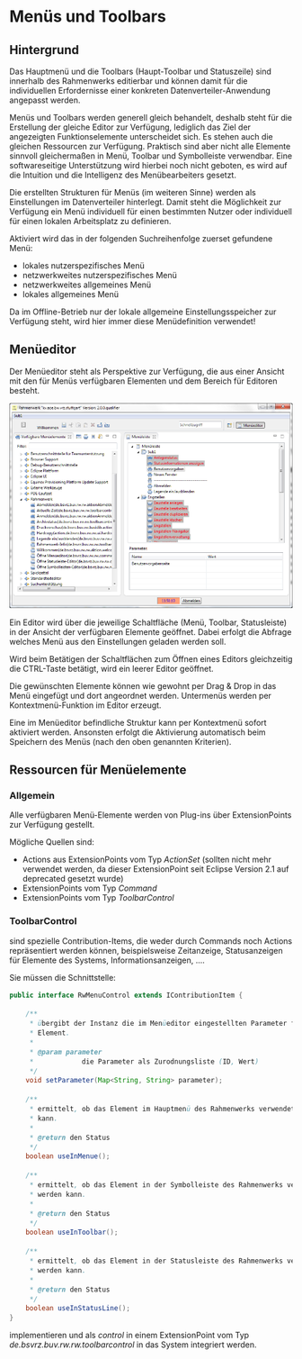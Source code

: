 Menüs und Toolbars
==================

## Hintergrund

Das Hauptmenü und die Toolbars (Haupt-Toolbar und Statuszeile) sind innerhalb des 
Rahmenwerks editierbar und können damit für die individuellen Erfordernisse einer
konkreten Datenverteiler-Anwendung angepasst werden.

Menüs und Toolbars werden generell gleich behandelt, deshalb steht für die Erstellung
der gleiche Editor zur Verfügung, lediglich das Ziel der angezeigten Funktionselemente
unterscheidet sich. Es stehen auch die gleichen Ressourcen zur Verfügung. Praktisch
sind aber nicht alle Elemente sinnvoll gleichermaßen in Menü, Toolbar und Symbolleiste
verwendbar. Eine softwareseitige Unterstützung wird hierbei noch nicht geboten, es wird
auf die Intuition und die Intelligenz des Menübearbeiters gesetzt.

Die erstellten Strukturen für Menüs (im weiteren Sinne) werden als Einstellungen
im Datenverteiler hinterlegt. Damit steht die Möglichkeit zur Verfügung ein Menü
individuell für einen bestimmten Nutzer oder individuell für einen lokalen Arbeitsplatz
zu definieren.

Aktiviert wird das in der folgenden Suchreihenfolge zuerset gefundene Menü:

- lokales nutzerspezifisches Menü
- netzwerkweites nutzerspezifisches Menü
- netzwerkweites allgemeines Menü
- lokales allgemeines Menü

Da im Offline-Betrieb nur der lokale allgemeine Einstellungsspeicher zur Verfügung steht, 
wird hier immer diese Menüdefinition verwendet! 

## Menüeditor

Der Menüeditor steht als Perspektive zur Verfügung, die aus einer Ansicht mit den für
Menüs verfügbaren Elementen und dem Bereich für Editoren besteht.

![Menü-Editor-Perspektive](../assets/menu_editor.png)

Ein Editor wird über die jeweilige Schaltfläche (Menü, Toolbar, Statusleiste) in der 
Ansicht der verfügbaren Elemente geöffnet. Dabei erfolgt die Abfrage welches Menü aus 
den Einstellungen geladen werden soll.

Wird beim Betätigen der Schaltflächen zum Öffnen eines Editors gleichzeitig die CTRL-Taste
betätigt, wird ein leerer Editor geöffnet.

Die gewünschten Elemente können wie gewohnt per Drag & Drop in das Menü eingefügt und 
dort angeordnet werden. Untermenüs werden per Kontextmenü-Funktion im Editor erzeugt.

Eine im Menüeditor befindliche Struktur kann per Kontextmenü sofort aktiviert werden.
Ansonsten erfolgt die Aktivierung automatisch beim Speichern des Menüs (nach den oben
genannten Kriterien).

## Ressourcen für Menüelemente
 
### Allgemein
 
Alle verfügbaren Menü-Elemente werden von Plug-ins über ExtensionPoints zur Verfügung
gestellt. 

Mögliche Quellen sind:

- Actions aus ExtensionPoints vom Typ *ActionSet* (sollten nicht mehr verwendet werden,
  da dieser ExtensionPoint seit Eclipse Version 2.1 auf deprecated gesetzt wurde)
- ExtensionPoints vom Typ *Command*
- ExtensionPoints vom Typ *ToolbarControl*

### ToolbarControl

sind spezielle Contribution-Items, die weder durch Commands noch Actions 
repräsentiert werden können, beispielsweise Zeitanzeige, Statusanzeigen für Elemente
des Systems, Informationsanzeigen, ....

Sie müssen die Schnittstelle:

```java
public interface RwMenuControl extends IContributionItem {

    /**
     * übergibt der Instanz die im Menüeditor eingestellten Parameter für das
     * Element.
     * 
     * @param parameter
     *            die Parameter als Zurodnungsliste (ID, Wert)
     */
    void setParameter(Map<String, String> parameter);

    /**
     * ermittelt, ob das Element im Hauptmenü des Rahmenwerks verwendet werden
     * kann.
     * 
     * @return den Status
     */
    boolean useInMenue();

    /**
     * ermittelt, ob das Element in der Symbolleiste des Rahmenwerks verwendet
     * werden kann.
     * 
     * @return den Status
     */
    boolean useInToolbar();

    /**
     * ermittelt, ob das Element in der Statusleiste des Rahmenwerks verwendet
     * werden kann.
     * 
     * @return den Status
     */
    boolean useInStatusLine();
}
```

implementieren und als *control* in einem ExtensionPoint vom Typ 
*de.bsvrz.buv.rw.rw.toolbarcontrol* in das System integriert werden.



 
